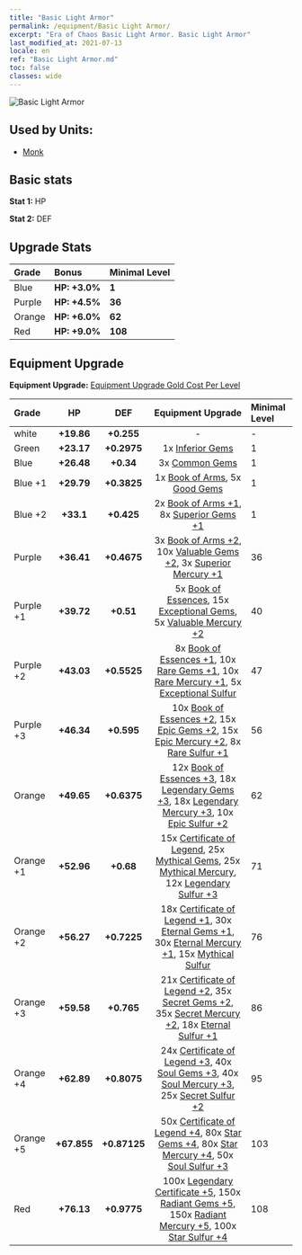 ```yaml
---
title: "Basic Light Armor"
permalink: /equipment/Basic Light Armor/
excerpt: "Era of Chaos Basic Light Armor. Basic Light Armor"
last_modified_at: 2021-07-13
locale: en
ref: "Basic Light Armor.md"
toc: false
classes: wide
---
```


  ![Basic Light Armor](/images/e/e_1054.png)

## Used by Units:

* [Monk](/units/Monk/) 


## Basic stats
 **Stat 1:** HP

 **Stat 2:** DEF

## Upgrade Stats

  |     Grade    |   Bonus | Minimal Level | 
  |:-------------|:--------|:--------------| 
  | Blue | **HP: +3.0%** | **1** | 
  | Purple | **HP: +4.5%** | **36** | 
  | Orange | **HP: +6.0%** | **62** | 
  | Red | **HP: +9.0%** | **108** | 


## Equipment Upgrade
 **Equipment Upgrade:** [Equipment Upgrade Gold Cost Per Level](/equipment/EquipmentUpgradeCostPerLevel/) 

  |          Grade      | HP | DEF | Equipment Upgrade | Minimal Level |
  |:--------------------|:---------:|:---------:|:----------------:|:--------------|
  | white | **+19.86** | **+0.255** | - | - |
  | Green | **+23.17** | **+0.2975** | 1x [Inferior Gems](/Items/mat_4/) | 1 |
  | Blue | **+26.48** | **+0.34** | 3x [Common Gems](/Items/mat_10/) | 1 |
  | Blue +1 | **+29.79** | **+0.3825** | 1x [Book of Arms](/Items/mat_18/), 5x [Good Gems](/Items/mat_16/) | 1 |
  | Blue +2 | **+33.1** | **+0.425** | 2x [Book of Arms +1](/Items/mat_25/), 8x [Superior Gems +1](/Items/mat_23/) | 1 |
  | Purple | **+36.41** | **+0.4675** | 3x [Book of Arms +2](/Items/mat_32/), 10x [Valuable Gems +2](/Items/mat_30/), 3x [Superior Mercury +1](/Items/mat_21/) | 36 |
  | Purple +1 | **+39.72** | **+0.51** | 5x [Book of Essences](/Items/mat_39/), 15x [Exceptional Gems](/Items/mat_37/), 5x [Valuable Mercury +2](/Items/mat_28/) | 40 |
  | Purple +2 | **+43.03** | **+0.5525** | 8x [Book of Essences +1](/Items/mat_46/), 10x [Rare Gems +1](/Items/mat_44/), 10x [Rare Mercury +1](/Items/mat_42/), 5x [Exceptional Sulfur](/Items/mat_36/) | 47 |
  | Purple +3 | **+46.34** | **+0.595** | 10x [Book of Essences +2](/Items/mat_53/), 15x [Epic Gems +2](/Items/mat_51/), 15x [Epic Mercury +2](/Items/mat_49/), 8x [Rare Sulfur +1](/Items/mat_43/) | 56 |
  | Orange | **+49.65** | **+0.6375** | 12x [Book of Essences +3](/Items/mat_60/), 18x [Legendary Gems +3](/Items/mat_58/), 18x [Legendary Mercury +3](/Items/mat_56/), 10x [Epic Sulfur +2](/Items/mat_50/) | 62 |
  | Orange +1 | **+52.96** | **+0.68** | 15x [Certificate of Legend](/Items/mat_67/), 25x [Mythical Gems](/Items/mat_65/), 25x [Mythical Mercury](/Items/mat_63/), 12x [Legendary Sulfur +3](/Items/mat_57/) | 71 |
  | Orange +2 | **+56.27** | **+0.7225** | 18x [Certificate of Legend +1](/Items/mat_74/), 30x [Eternal Gems +1](/Items/mat_72/), 30x [Eternal Mercury +1](/Items/mat_70/), 15x [Mythical Sulfur](/Items/mat_64/) | 76 |
  | Orange +3 | **+59.58** | **+0.765** | 21x [Certificate of Legend +2](/Items/mat_81/), 35x [Secret Gems +2](/Items/mat_79/), 35x [Secret Mercury +2](/Items/mat_77/), 18x [Eternal Sulfur +1](/Items/mat_71/) | 86 |
  | Orange +4 | **+62.89** | **+0.8075** | 24x [Certificate of Legend +3](/Items/mat_88/), 40x [Soul Gems +3](/Items/mat_86/), 40x [Soul Mercury +3](/Items/mat_84/), 25x [Secret Sulfur +2](/Items/mat_78/) | 95 |
  | Orange +5 | **+67.855** | **+0.87125** | 50x [Certificate of Legend +4](/Items/mat_95/), 80x [Star Gems +4](/Items/mat_93/), 80x [Star Mercury +4](/Items/mat_91/), 50x [Soul Sulfur +3](/Items/mat_85/) | 103 |
  | Red | **+76.13** | **+0.9775** | 100x [Legendary Certificate +5](/Items/mat_102/), 150x [Radiant Gems +5](/Items/mat_100/), 150x [Radiant Mercury +5](/Items/mat_98/), 100x [Star Sulfur +4](/Items/mat_92/) | 108 |

